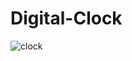 # Digital-Clock
![clock](https://user-images.githubusercontent.com/57828021/178719029-55770412-5417-4b9f-81d6-36a9f26f5b73.png)
